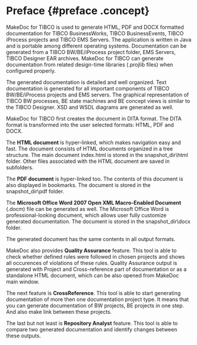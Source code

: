 # Preface {#preface .concept}

MakeDoc for TIBCO is used to generate HTML, PDF and DOCX formatted documentation for TIBCO BusinessWorks, TIBCO BusinessEvents, TIBCO iProcess projects and TIBCO EMS Servers. The application is written in Java and is portable among different operating systems. Documentation can be generated from a TIBCO BW/BE/iProcess project folder, EMS Servers, TIBCO Designer EAR archives. MakeDoc for TIBCO can generate documentation from related design-time libraries \(.projlib files\) when configured properly.

The generated documentation is detailed and well organized. Text documentation is generated for all important components of TIBCO BW/BE/iProcess projects and EMS servers. The graphical representation of TIBCO BW processes, BE state machines and BE concept views is similar to the TIBCO Designer. XSD and WSDL diagrams are generated as well.

MakeDoc for TIBCO first creates the document in DITA format. The DITA format is transformed into the user selected formats: HTML, PDF and DOCX.

The **HTML document** is hyper-linked, which makes navigation easy and fast. The document consists of HTML documents organized in a tree structure. The main document index.html is stored in the snapshot\_dir\\html folder. Other files associated with the HTML document are saved in subfolders.

The **PDF document** is hyper-linked too. The contents of this document is also displayed in bookmarks. The document is stored in the snapshot\_dir\\pdf folder.

The **Microsoft Office Word 2007 Open XML Macro-Enabled Document** \(.docm\) file can be generated as well. The Microsoft Office Word is professional-looking document, which allows user fully customize generated documentation. The document is stored in the snapshot\_dir\\docx folder.

The generated document has the same contents in all output formats.

MakeDoc also provides **Quality Assurance** feature. This tool is able to check whether defined rules were followed in chosen projects and shows all occurences of violations of these rules. Quality Assurance output is generated with Project and Cross-reference part of documentation or as a standalone HTML document, which can be also opened from MakeDoc main window.

The next feature is **CrossReference**. This tool is able to start generating documentation of more then one documentation project type. It means that you can generate documentation of BW projects, BE projects in one step. And also make link between these projects.

The last but not least is **Repository Analyst** feature. This tool is able to compare two generated documentation and identify changes between these outputs.

